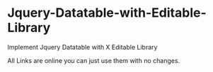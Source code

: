 # Jquery-Datatable-with-Editable-Library
Implement Jquery Datatable with X Editable Library 

All Links are online you can just use them with no changes.
